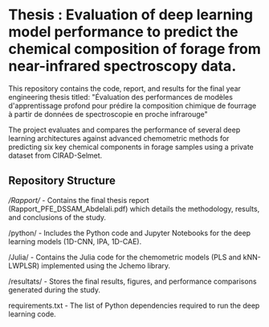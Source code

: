 # Thesis : Evaluation of deep learning model performance to predict the chemical composition of forage from near-infrared spectroscopy data.

This repository contains the code, report, and results for the final year engineering thesis titled: 
"Évaluation des performances de modèles d'apprentissage profond pour prédire la composition chimique de fourrage à partir de données de spectroscopie en proche infrarouge"

The project evaluates and compares the performance of several deep learning architectures against advanced chemometric methods for predicting six key chemical components in forage samples using a private dataset from CIRAD-Selmet.

## Repository Structure

*/Rapport/* - Contains the final thesis report (Rapport_PFE_DSSAM_Abdelali.pdf) which details the methodology, results, and conclusions of the study.

/python/ - Includes the Python code and Jupyter Notebooks for the deep learning models (1D-CNN, IPA, 1D-CAE).

/Julia/ - Contains the Julia code for the chemometric models (PLS and kNN-LWPLSR) implemented using the Jchemo library.

/resultats/ - Stores the final results, figures, and performance comparisons generated during the study.

requirements.txt - The list of Python dependencies required to run the deep learning code.
